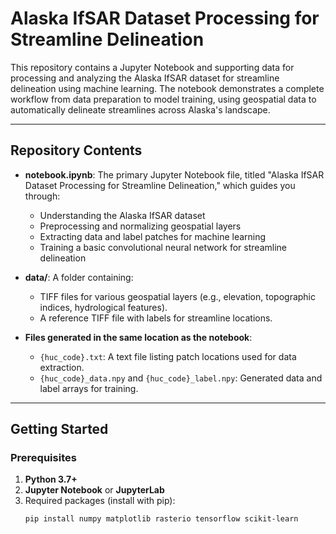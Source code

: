 # Alaska IfSAR Dataset Processing for Streamline Delineation

This repository contains a Jupyter Notebook and supporting data for processing and analyzing the Alaska IfSAR dataset for streamline delineation using machine learning. The notebook demonstrates a complete workflow from data preparation to model training, using geospatial data to automatically delineate streamlines across Alaska's landscape.

---

## Repository Contents

- **notebook.ipynb**: The primary Jupyter Notebook file, titled "Alaska IfSAR Dataset Processing for Streamline Delineation," which guides you through:
  - Understanding the Alaska IfSAR dataset
  - Preprocessing and normalizing geospatial layers
  - Extracting data and label patches for machine learning
  - Training a basic convolutional neural network for streamline delineation

- **data/**: A folder containing:
  - TIFF files for various geospatial layers (e.g., elevation, topographic indices, hydrological features).
  - A reference TIFF file with labels for streamline locations.

- **Files generated in the same location as the notebook**:
  - `{huc_code}.txt`: A text file listing patch locations used for data extraction.
  - `{huc_code}_data.npy` and `{huc_code}_label.npy`: Generated data and label arrays for training.

---

## Getting Started

### Prerequisites

1. **Python 3.7+**
2. **Jupyter Notebook** or **JupyterLab**
3. Required packages (install with pip):
   ```bash
   pip install numpy matplotlib rasterio tensorflow scikit-learn
